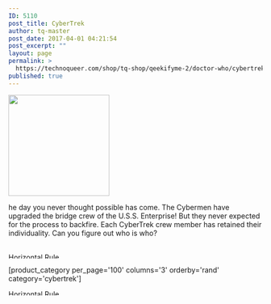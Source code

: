 ```yaml
---
ID: 5110
post_title: CyberTrek
author: tq-master
post_date: 2017-04-01 04:21:54
post_excerpt: ""
layout: page
permalink: >
  https://technoqueer.com/shop/tq-shop/qeekifyme-2/doctor-who/cybertrek/
published: true
---
```

<img src="https://technoqueer.com/shop/wp-content/uploads/2017/04/btn-cybertrek.png" alt="" width="200" height="200" class="alignleft size-full wp-image-7721" />
<p style="text-align: left;">he day you never thought possible has come. The Cybermen have upgraded the bridge crew of the U.S.S. Enterprise! But they never expected for the process to backfire. Each CyberTrek crew member has retained their individuality. Can you figure out who is who?</p>
<br clear="all">


<img class="aligncenter size-full wp-image-99" src="https://technoqueer.com/shop/wp-content/uploads/2017/03/Rainbow-HR.jpg" alt="Horizontal Rule" width="800" height="11" />


[product_category per_page='100' columns='3' orderby='rand' category='cybertrek']

<img src="https://technoqueer.com/shop/wp-content/uploads/2017/03/Rainbow-HR.jpg" alt="Horizontal Rule" width="800" height="11" class="aligncenter size-full wp-image-99" />